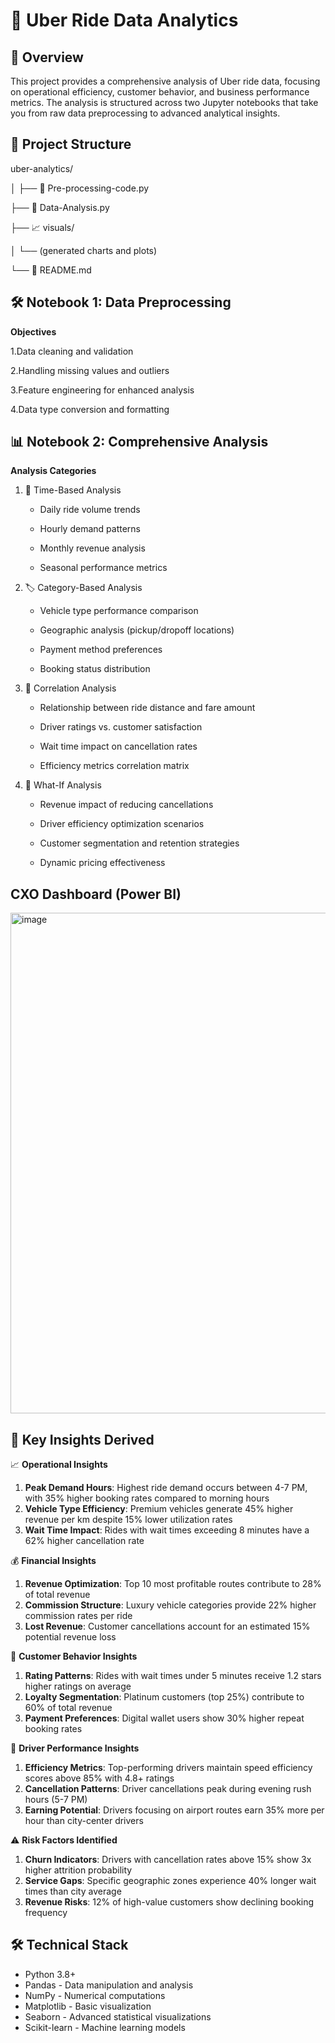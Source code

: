 # 🚗 Uber Ride Data Analytics

## 📖 Overview

This project provides a comprehensive analysis of Uber ride data, focusing on operational efficiency, customer behavior, and business performance metrics. The analysis is structured across two Jupyter notebooks that take you from raw data preprocessing to advanced analytical insights.

## 📁 Project Structure

uber-analytics/

│
├── 📓 Pre-processing-code.py

├── 📓 Data-Analysis.py

├── 📈 visuals/

│   └── (generated charts and plots)

└── 📝 README.md


## 🛠️ Notebook 1: Data Preprocessing

**Objectives**

1.Data cleaning and validation

2.Handling missing values and outliers

3.Feature engineering for enhanced analysis

4.Data type conversion and formatting

## 📊 Notebook 2: Comprehensive Analysis

**Analysis Categories**

1. 📅 Time-Based Analysis
   
   - Daily ride volume trends

   - Hourly demand patterns

   - Monthly revenue analysis

   - Seasonal performance metrics

2. 🏷️ Category-Based Analysis
   
   - Vehicle type performance comparison

   - Geographic analysis (pickup/dropoff locations)

   - Payment method preferences

   - Booking status distribution

3. 🔗 Correlation Analysis
   
   - Relationship between ride distance and fare amount

   - Driver ratings vs. customer satisfaction

   - Wait time impact on cancellation rates

   - Efficiency metrics correlation matrix

4. 🤔 What-If Analysis
   
   - Revenue impact of reducing cancellations

   - Driver efficiency optimization scenarios

   - Customer segmentation and retention strategies

   - Dynamic pricing effectiveness
  
## CXO Dashboard (Power BI)
<img width="1433" height="801" alt="image" src="https://github.com/user-attachments/assets/07231abc-a4f9-42b2-ad11-9f0c904b56c3" />


## 🎯 Key Insights Derived

📈 **Operational Insights**

1. **Peak Demand Hours**: Highest ride demand occurs between 4-7 PM, with 35% higher booking rates compared to morning hours
2. **Vehicle Type Efficiency**: Premium vehicles generate 45% higher revenue per km despite 15% lower utilization rates
3. **Wait Time Impact**: Rides with wait times exceeding 8 minutes have a 62% higher cancellation rate 

💰 **Financial Insights**

1. **Revenue Optimization**: Top 10 most profitable routes contribute to 28% of total revenue
2. **Commission Structure**: Luxury vehicle categories provide 22% higher commission rates per ride
3. **Lost Revenue**: Customer cancellations account for an estimated 15% potential revenue loss

👥 **Customer Behavior Insights**

1. **Rating Patterns**: Rides with wait times under 5 minutes receive 1.2 stars higher ratings on average
2. **Loyalty Segmentation**: Platinum customers (top 25%) contribute to 60% of total revenue
3. **Payment Preferences**: Digital wallet users show 30% higher repeat booking rates

🚗 **Driver Performance Insights**

1. **Efficiency Metrics**: Top-performing drivers maintain speed efficiency scores above 85% with 4.8+ ratings
2. **Cancellation Patterns**: Driver cancellations peak during evening rush hours (5-7 PM)
3. **Earning Potential**: Drivers focusing on airport routes earn 35% more per hour than city-center drivers

⚠️ **Risk Factors Identified**

1. **Churn Indicators**: Drivers with cancellation rates above 15% show 3x higher attrition probability
2. **Service Gaps**: Specific geographic zones experience 40% longer wait times than city average
3. **Revenue Risks**: 12% of high-value customers show declining booking frequency

   

## 🛠️ Technical Stack

- Python 3.8+
- Pandas - Data manipulation and analysis
- NumPy - Numerical computations
- Matplotlib - Basic visualization
- Seaborn - Advanced statistical visualizations
- Scikit-learn - Machine learning models


